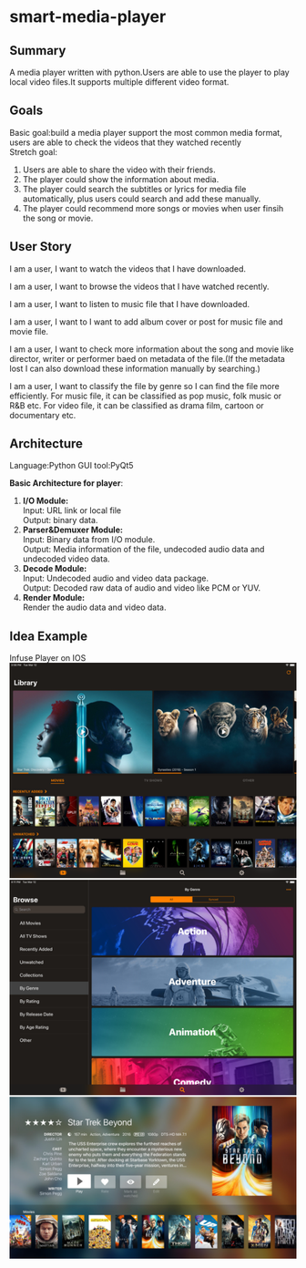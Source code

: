 # smart-media-player

## Summary
A media player written with python.Users are able to use the player to play local video files.It supports multiple different video format.

## Goals
Basic goal:build a media player support the most common media format, users are able to check the videos that they watched recently</br>
Stretch goal:
1. Users are able to share the video with their friends.
2. The player could show the information about media.
3. The player could search the subtitles or lyrics for media file automatically, plus users could search and add these manually.
4. The player could recommend more songs or movies when user finsih the song or movie. 
## User Story
I am a user, I want to watch the videos that I have downloaded.</br>

I am a user, I want to browse the videos that I have watched recently.</br>

I am a user, I want to listen to music file that I have downloaded.</br>

I am a user, I want to I want to add album cover or post for music file and movie file.</br>

I am a user, I want to check more information about the song and movie like director, writer or performer baed on metadata of the file.(If the metadata lost I can also download these information manually by searching.)</br>

I am a user, I want to classify the file by genre so I can find the file more efficiently. For music file, it can be classified as pop music, folk music or R&B etc. For video file, it can be classified as drama film, cartoon or documentary etc.</br>

## Architecture 
Language:Python GUI tool:PyQt5

**Basic Architecture for player**:</br>
1. **I/O Module:** </br>
Input: URL link or local file </br>
Output: binary data.
2. **Parser&Demuxer Module:** </br>
Input: Binary data from I/O module.</br>
Output: Media information of the file, undecoded audio data and undecoded video data.
3. **Decode Module:**</br>
Input: Undecoded audio and video data package.</br>
Output: Decoded raw data of audio and video like PCM or YUV.
4. **Render Module:**</br>
Render the audio data and video data.

## Idea Example
Infuse Player on IOS
![image](https://github.com/bdjbray/smart-media-player/blob/master/Images/552x414bb%20(1).png)
![image](https://github.com/bdjbray/smart-media-player/blob/master/Images/552x414bb.png)
![image](https://github.com/bdjbray/smart-media-player/blob/master/Images/infuse-5-apple-tv-title-detail-100708786-orig.jpg)